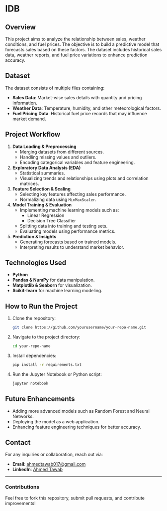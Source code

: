 # IDB

## Overview
This project aims to analyze the relationship between sales, weather conditions, and fuel prices. The objective is to build a predictive model that forecasts sales based on these factors. The dataset includes historical sales data, weather reports, and fuel price variations to enhance prediction accuracy.

## Dataset
The dataset consists of multiple files containing:
- **Sales Data**: Market-wise sales details with quantity and pricing information.
- **Weather Data**: Temperature, humidity, and other meteorological factors.
- **Fuel Pricing Data**: Historical fuel price records that may influence market demand.

## Project Workflow
1. **Data Loading & Preprocessing**
   - Merging datasets from different sources.
   - Handling missing values and outliers.
   - Encoding categorical variables and feature engineering.
2. **Exploratory Data Analysis (EDA)**
   - Statistical summaries.
   - Visualizing trends and relationships using plots and correlation matrices.
3. **Feature Selection & Scaling**
   - Selecting key features affecting sales performance.
   - Normalizing data using `MinMaxScaler`.
4. **Model Training & Evaluation**
   - Implementing machine learning models such as:
     - Linear Regression
     - Decision Tree Classifier
   - Splitting data into training and testing sets.
   - Evaluating models using performance metrics.
5. **Prediction & Insights**
   - Generating forecasts based on trained models.
   - Interpreting results to understand market behavior.

## Technologies Used
- **Python**
- **Pandas & NumPy** for data manipulation.
- **Matplotlib & Seaborn** for visualization.
- **Scikit-learn** for machine learning modeling.

## How to Run the Project
1. Clone the repository:
   ```bash
   git clone https://github.com/yourusername/your-repo-name.git
   ```
2. Navigate to the project directory:
   ```bash
   cd your-repo-name
   ```
3. Install dependencies:
   ```bash
   pip install -r requirements.txt
   ```
4. Run the Jupyter Notebook or Python script:
   ```bash
   jupyter notebook
   ```

## Future Enhancements
- Adding more advanced models such as Random Forest and Neural Networks.
- Deploying the model as a web application.
- Enhancing feature engineering techniques for better accuracy.

## Contact
For any inquiries or collaboration, reach out via:
- **Email**: ahmedtawab017@gmail.com
- **LinkedIn**: [Ahmed Tawab](https://www.linkedin.com/in/ahmed-tawab)

---

### Contributions
Feel free to fork this repository, submit pull requests, and contribute improvements!

